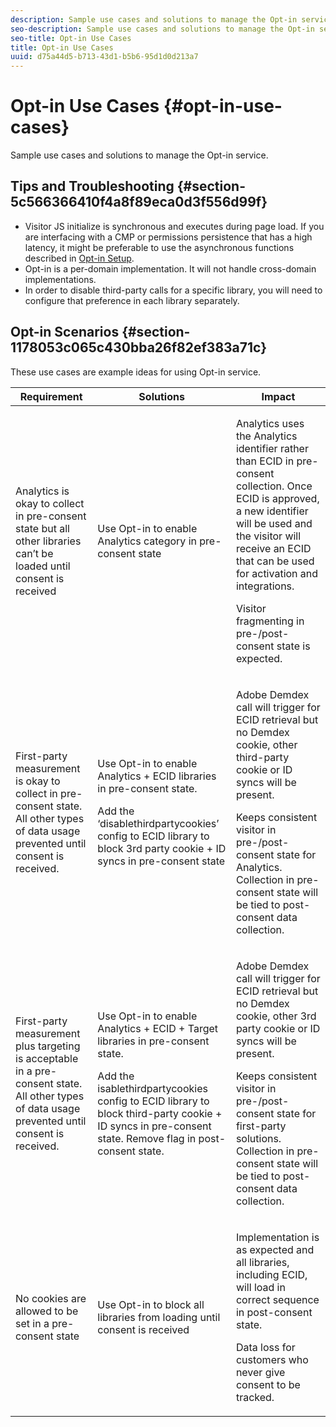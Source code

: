 ```yaml
---
description: Sample use cases and solutions to manage the Opt-in service.
seo-description: Sample use cases and solutions to manage the Opt-in service.
seo-title: Opt-in Use Cases
title: Opt-in Use Cases
uuid: d75a44d5-b713-43d1-b5b6-95d1d0d213a7
---
```


# Opt-in Use Cases {#opt-in-use-cases}

Sample use cases and solutions to manage the Opt-in service.

## Tips and Troubleshooting {#section-5c566366410f4a8f89eca0d3f556d99f}

* Visitor JS initialize is synchronous and executes during page load. If you are interfacing with a CMP or permissions persistence that has a high latency, it might be preferable to use the asynchronous functions described in [Opt-in Setup](../../mcvid-implementation-guides/opt-in-service/getting-started.md#section-cf9ab638780141c9b62dc57cf00b7047). 
* Opt-in is a per-domain implementation. It will not handle cross-domain implementations. 
* In order to disable third-party calls for a specific library, you will need to configure that preference in each library separately.

## Opt-in Scenarios {#section-1178053c065c430bba26f82ef383a71c}

These use cases are example ideas for using Opt-in service. 

<table id="table_83C85343611344D8A8315157C1B4240F"> 
 <thead> 
  <tr> 
   <th colname="col1" class="entry"> Requirement </th> 
   <th colname="col2" class="entry"> Solutions </th> 
   <th colname="col3" class="entry"> Impact </th> 
  </tr>
 </thead>
 <tbody> 
  <tr> 
   <td colname="col1"> <p>Analytics is okay to collect in pre-consent state but all other libraries can’t be loaded until consent is received </p> </td> 
   <td colname="col2"> <p>Use Opt-in to enable Analytics category in pre-consent state </p> </td> 
   <td colname="col3"> <p>Analytics uses the Analytics identifier rather than ECID in pre-consent collection. Once ECID is approved, a new identifier will be used and the visitor will receive an ECID that can be used for activation and integrations. </p> <p>Visitor fragmenting in pre-/post- consent state is expected. </p> </td> 
  </tr> 
  <tr> 
   <td colname="col1"> <p>First-party measurement is okay to collect in pre-consent state. All other types of data usage prevented until consent is received. </p> </td> 
   <td colname="col2"> <p>Use Opt-in to enable Analytics + ECID libraries in pre-consent state. </p> <p>Add the ‘disablethirdpartycookies’ config to ECID library to block 3rd party cookie + ID syncs in pre-consent state </p> </td> 
   <td colname="col3"> <p>Adobe Demdex call will trigger for ECID retrieval but no Demdex cookie, other third-party cookie or ID syncs will be present. </p> <p>Keeps consistent visitor in pre-/post- consent state for Analytics. Collection in pre-consent state will be tied to post-consent data collection. </p> </td> 
  </tr> 
  <tr> 
   <td colname="col1"> <p>First-party measurement plus targeting is acceptable in a pre-consent state. All other types of data usage prevented until consent is received. </p> </td> 
   <td colname="col2"> <p>Use Opt-in to enable Analytics + ECID + Target libraries in pre-consent state. </p> <p>Add the <span class="codeph"> isablethirdpartycookies</span> config to ECID library to block third-party cookie + ID syncs in pre-consent state. Remove flag in post-consent state. </p> </td> 
   <td colname="col3"> <p>Adobe Demdex call will trigger for ECID retrieval but no Demdex cookie, other 3rd party cookie or ID syncs will be present. </p> <p>Keeps consistent visitor in pre-/post- consent state for first-party solutions. Collection in pre-consent state will be tied to post-consent data collection. </p> </td> 
  </tr> 
  <tr> 
   <td colname="col1"> <p>No cookies are allowed to be set in a pre-consent state </p> </td> 
   <td colname="col2"> <p>Use Opt-in to block all libraries from loading until consent is received </p> </td> 
   <td colname="col3"> <p>Implementation is as expected and all libraries, including ECID, will load in correct sequence in post-consent state. </p> <p>Data loss for customers who never give consent to be tracked. </p> </td> 
  </tr> 
 </tbody> 
</table>

